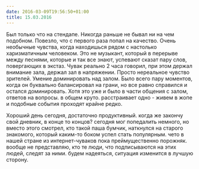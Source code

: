 ```yaml
---
date: 2016-03-09T19:56:50+01:00
title: 15.03.2016
---
```


Был только что на стендапе. Никогда раньше не бывал ни на чем подобном. Повезло, что с первого раза попал на качество. Очень необычные чувства, когда находишься рядом с настолько харизматичным человеком. Это не музыкант, который в перерыве между песнями, которые и так все знают, успевают сказат пару слов, повергающих в экстаз. Чувак реально 2 часа говорил, при этом держал внимание зала, держал зал в напряжении. Просто нереальное чувство зрителей. Умение доминировать над залом. Было всего пару моментов, когда он буквально балансировал на грани, но все равно справился и остался доминировать. Хотя это уже и было в части общения с залом, ответов на вопросы. в общем круто. расстраивает одно - живем в жопе и подобные события проходят крайне редко. 

Хороший день сегодня, достаточно продуктивный. когда же закончу свой дневник, в конце то концов? сегодня мог попедалить немного, но вместо этого смотрел, кто такой паша бумчик, наткнулся на старого знакомого, который каким-то боком успел стать популярным. чето в нашей стране из интернет-чуваков пока преймущественно порожняк. вообще не представляю, кто те люди, что подписываются на этих людей, следят за ними. будем надеяться, ситуация изменится в лучшую сторону. 